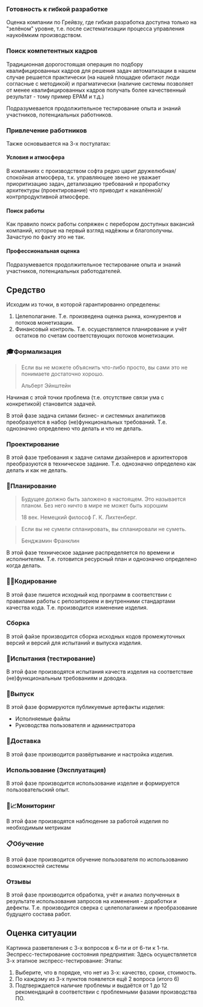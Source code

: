 ### Готовность к гибкой разработке
Оценка компании по Грейвзу, где гибкая разработка доступна только на "зелёном" уровне, т.е. после систематизации процесса управления наукоёмким производством.

### Поиск компетентных кадров
Традиционная дорогостоящая операция по подбору квалифицированных кадров для решения задач автоматизации в нашем случае решается практически (на нашей площадке обитают люди согласные с методикой) и прагматически (наличие системы позволяет от менее квалифицированных кадров получать более качественный результат - тому пример EPAM и т.д.)

Подразумевается продолжительное тестирование опыта и знаний участников, потенциальных работников.


### Привлечение работников
Также основывается на 3-х постулатах:

#### Условия и атмосфера
В компаниях с производством софта редко царит дружелюбная/спокойная атмосфера, т.к. управляющее звено не уважает приоритизацию задач, детализацию требований и проработку архитектуры (проектирование) что приводит к накалённой/контрпродуктивной атмосфере.

#### Поиск работы
Как правило поиск работы сопряжен с перебором доступных вакансий компаний, которые на первый взгляд надёжны и благополучны. Зачастую по факту это не так.

#### Профессиональная оценка
Подразумевается продолжительное тестирование опыта и знаний участников, потенциальных работодателей.


## Средство
Исходим из точки, в которой гарантированно определены:
1. Целеполагание. Т.е. произведена оценка рынка, конкурентов и потоков монетизации.
2. Финансовый контроль. Т.е. осуществляется планирование и учёт остатков по счетам соответствующих потоков монетизации.

### 🎓Формализация

> Если вы не можете объяснить что-либо просто, вы сами это не понимаете достаточно хорошо.
>
>Альберт Эйнштейн

Начиная с этой точки проблема (т.е. отсутствие связи ума с конкретикой) становится задачей.

В этой фазе задача силами бизнес- и системных аналитиков преобразуется в набор (не)функциональных требований. Т.е. однозначно определено что делать и что не делать.

### Проектирование

В этой фазе требования к задаче силами дизайнеров и архитекторов преобразуются в техническое задание. Т.е. однозначно определено как делать и как не делать.

### 📆Планирование
> Будущее должно быть заложено в настоящем. Это называется планом. Без него ничто в мире не может быть хорошим 
> 
> 18 век. Немецкий философ Г. К. Лихтенберг.

>Если вы не сумели спланировать, вы спланировали не суметь.
>
>Бенджамин Франклин

В этой фазе техническое задание распределяется по времени и исполнителям. Т.е. готовится ресурсный план и однозначно определено когда делать.

### 🚧🎹Кодирование

В этой фазе пишется исходный код программ в соответствии с правилами работы с репозиторием и внутренними стандартами качества кода. Т.е. производится изменение изделия.

### Сборка

В этой файзе производится сборка исходных кодов промежуточных версий и версий для испытаний и выпуска изделия.

### 🚥Испытания (тестирование)

В этой фазе производятся испытания качеств изделия на соответствие (не)функциональным требованиям и доводка.

### 🎉Выпуск

В этой фазе формируются публикуемые артефакты изделия:
- Исполняемые файлы
- Руководства пользователя и администратора

### 🚀Доставка
В этой фазе производится развёртывание и настройка изделия.

### Использование (Эксплуатация)
В этой фазе производится использование изделие и формируется пользовательский опыт.

### 👀📈Мониторинг
В этой фазе производятся наблюдение за работой изделия по необходимым метрикам

### 📋Обучение
В этой фазе производится обучение пользователя по использованию возможностей системы

### Отзывы

В этой фазе производится обработка, учёт и анализ полученных в результате использования запросов на изменения - доработки и дефекты. Т.е. производится сверка с целеполаганием и преобразование будущего состава работ.


## Оценка ситуации
Картинка разветвления с 3-х вопросов к 6-ти и от 6-ти к 1-ти.
Эеспресс-тестирование состояния предприятия:
Здесь осуществляется 3-х этапное экспресс-тестирование:
Этапы:
1. Выберите, что в порядке, что нет из 3-х: качество, сроки, стоимость.
2. По каждому из 3-х пунктов появлется ещё 2 вопроса (итого 6)
3. Подтверждается наличие проблемы и выдаётся от 1 до 12 рекомендаций в соответствии с проблемными фазами производства ПО.

